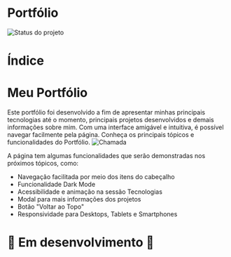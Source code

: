# Portfólio
![Status do projeto](https://img.shields.io/badge/STATUS-EM_DESENVOLVIMENTO-green)

# Índice

# Meu Portfólio
Este portfólio foi desenvolvido a fim de apresentar minhas principais tecnologias até o momento, principais projetos desenvolvidos e demais informações sobre mim. Com uma interface amigável e intuitiva, é possível navegar facilmente pela página. Conheça os principais tópicos e funcionalidades do Portfólio.
![Chamada](https://github.com/allessandrogomes/portfolio-react/assets/112139213/760006ef-4993-467f-b014-e3f6a9c1fd1c)

A página tem algumas funcionalidades que serão demonstradas nos próximos tópicos, como: 
- Navegação facilitada por meio dos itens do cabeçalho
- Funcionalidade Dark Mode
- Acessibilidade e animação na sessão Tecnologias
- Modal para mais informações dos projetos
- Botão "Voltar ao Topo"
- Responsividade para Desktops, Tablets e Smartphones

# 🚧 Em desenvolvimento 🚧
